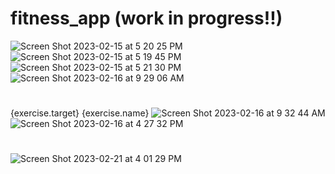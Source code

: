 # fitness_app (work in progress!!)
![Screen Shot 2023-02-15 at 5 20 25 PM](https://user-images.githubusercontent.com/72527380/219195837-53de87c4-5672-44e8-8829-33ce53ca1aae.png)
![Screen Shot 2023-02-15 at 5 19 45 PM](https://user-images.githubusercontent.com/72527380/219196191-37a00a53-c588-4de8-8d26-10902a940922.png)
![Screen Shot 2023-02-15 at 5 21 30 PM](https://user-images.githubusercontent.com/72527380/219196386-4e80a9b3-53fa-43f4-88b9-a41afab41ab5.png)
![Screen Shot 2023-02-16 at 9 29 06 AM](https://user-images.githubusercontent.com/72527380/219392660-4730415c-978e-4911-a8ed-309f54e2f719.png)
#
{exercise.target} {exercise.name}
![Screen Shot 2023-02-16 at 9 32 44 AM](https://user-images.githubusercontent.com/72527380/219393466-a1323968-bd6e-4ce1-9bfa-390433a25cb9.png)
![Screen Shot 2023-02-16 at 4 27 32 PM](https://user-images.githubusercontent.com/72527380/219490702-eda43001-e2cb-4521-9043-e3c0598de4e2.png)
#
![Screen Shot 2023-02-21 at 4 01 29 PM](https://user-images.githubusercontent.com/72527380/220457580-d97c59e3-3623-4cc7-b13b-050f5f63e9ff.png)
